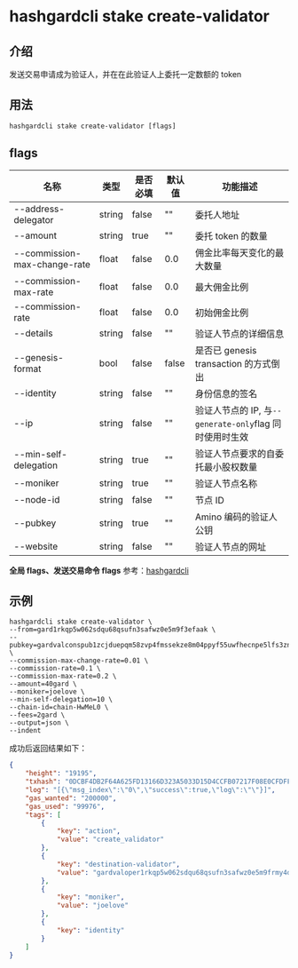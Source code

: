 # hashgardcli stake create-validator

## 介绍

发送交易申请成为验证人，并在在此验证人上委托一定数额的 token

## 用法

```
hashgardcli stake create-validator [flags]
```

## flags

| 名称                         | 类型   | 是否必填 | 默认值 | 功能描述                                                |
| ---------------------------- | ------ | -------- | ------ | ------------------------------------------------------- |
| --address-delegator          | string | false    | ""     | 委托人地址                                              |
| --amount                     | string | true     | ""     | 委托 token 的数量                                       |
| --commission-max-change-rate | float  | false    | 0.0    | 佣金比率每天变化的最大数量                              |
| --commission-max-rate        | float  | false    | 0.0    | 最大佣金比例                                            |
| --commission-rate            | float  | false    | 0.0    | 初始佣金比例                                            |
| --details                    | string | false    | ""     | 验证人节点的详细信息                                    |
| --genesis-format             | bool   | false    | false  | 是否已 genesis transaction 的方式倒出                   |
| --identity                   | string | false    | ""     | 身份信息的签名                                          |
| --ip                         | string | false    | ""     | 验证人节点的 IP, 与`--generate-only`flag 同时使用时生效 |
| --min-self-delegation        | string | true     | ""     | 验证人节点要求的自委托最小股权数量                      |
| --moniker                    | string | true     | ""     | 验证人节点名称                                          |
| --node-id                    | string | false    | ""     | 节点 ID                                                 |
| --pubkey                     | string | true     | ""     | Amino 编码的验证人公钥                                  |
| --website                    | string | false    | ""     | 验证人节点的网址                                        |

**全局 flags、发送交易命令 flags** 参考：[hashgardcli](../README.md)

## 示例

```shell
hashgardcli stake create-validator \
--from=gard1rkqp5w062sdqu68qsufn3safwz0e5m9f3efaak \
--pubkey=gardvalconspub1zcjduepqm58zvp4fmssekze8m04ppyf55uwfhecnpe5lfs3znxtes2mhz8esrvvtqv \
--commission-max-change-rate=0.01 \
--commission-rate=0.1 \
--commission-max-rate=0.2 \
--amount=40gard \
--moniker=joelove \
--min-self-delegation=10 \
--chain-id=chain-HwMeL0 \
--fees=2gard \
--output=json \
--indent
```

成功后返回结果如下：

```json
{
    "height": "19195",
    "txhash": "0DCBF4DB2F64A625FD13166D323A5033D15D4CCFB07217F08E0CFDFF8FC29998",
    "log": "[{\"msg_index\":\"0\",\"success\":true,\"log\":\"\"}]",
    "gas_wanted": "200000",
    "gas_used": "99976",
    "tags": [
        {
            "key": "action",
            "value": "create_validator"
        },
        {
            "key": "destination-validator",
            "value": "gardvaloper1rkqp5w062sdqu68qsufn3safwz0e5m9frmy4dm"
        },
        {
            "key": "moniker",
            "value": "joelove"
        },
        {
            "key": "identity"
        }
    ]
}
```
